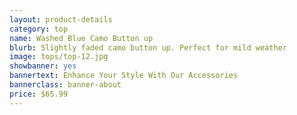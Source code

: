 ```yaml
---
layout: product-details
category: top
name: Washed Blue Camo Button up
blurb: Slightly faded camo button up. Perfect for mild weather
image: tops/top-12.jpg
showbanner: yes
bannertext: Enhance Your Style With Our Accessories
bannerclass: banner-about
price: $65.99
---
```

